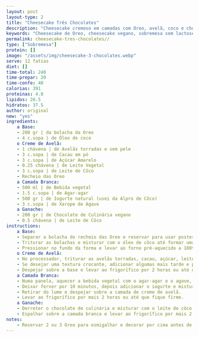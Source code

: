 ```yaml
---
layout: post
layout-type: 2
title: "Cheesecake Três Chocolates"
description: "Cheesecake cremoso em camadas com Oreo, avelã, coco e chocolate"
keywords: "Cheesecake de Oreo, cheesecake vegano, sobremesa sem lactose, tarte de chocolate e avelã, cheesecake sem forno, sobremesa fácil e cremosa, receita vegana de cheesecake, doce saudável com chocolate, cheesecake de três camadas, receita de sobremesa sem ovos"
permalink: cheesecake-tres-chocolates//
type: ["Sobremesa"]
protein: []
image: "/assets/img/cheesecake-3-chocolates.webp"
serve: 12 fatias
diet: []
time-total: 240
time-prepar: 20 
time-confe: 40
calorias: 391
proteinas: 4.8
lipidos: 26.5
hidratos: 37.5
author: original
new: "yes"
ingredients:
    a Base:
    - 200 gr | da bolacha da Oreo
    - 4 c.sopa | de Óleo de coco
    o Creme de Avelã:
    - 1 chávena | de Avelãs torradas e sem pele
    - 3 c.sopa | de Cacau em pó
    - 3 c.sopa | de Açúcar Amarelo
    - 0.25 chávena | de Leite Vegetal
    - 3 c.sopa | de Leite de Côco
    - Recheio das Oreo
    a Camada Branca:
    - 500 ml | de Bebida vegetal
    - 1.5 c.sopa | de Agar-agar
    - 500 gr | de Iogurte natural (usei da Alpro de Côco)
    - 3 c.sopa | de Xarope de Agave
    a Ganache:
    - 200 gr | de Chocolate de Culinária vegano
    - 0.5 chávena | de Leite de Côco
instructions:
    a Base:
    - Separar a bolacha do recheio das Oreo e reservar para usar posteriormente no creme de avelã da receita.
    - Triturar as bolachas e misturar com o óleo de côco até formar uma massa homogénea.
    - Pressionar no fundo da forma e levar ao forno pré-aquecido a 180ºC por 10 minutos. Retirar e deixar arrefecer.
    o Creme de Avelã:
    - No processador, triturar as avelãs torradas, cacau, açúcar, leite vegetal, leite de côco e o recheio das Oreo até obter um creme liso.
    - Se desejar uma textura crocante, adicionar algumas mais tarde e processar levemente de forma a ficarem alguns pedacinhos de avelã.
    - Despejar sobre a base e levar ao frigorífico por 2 horas ou até que fique firme.
    a Camada Branca:
    - Numa panela, aquecer a bebida vegetal com o agar-agar e o agave, mexendo bem.
    - Deixar ferver por 10 minutos, depois adicionar o iogurte e misturar bem.
    - Retirar do lume e despejar sobre a camada de creme de avelã.
    - Levar ao frigorífico por mais 2 horas ou até que fique firme.
    a Ganache:
    - Derreter o chocolate de culinária e misturar com o leite de côco até obter um creme brilhante.
    - Espalhar sobre a camada branca e levar ao frigorífico por mais 2 horas.
notes:
    - Reservar 2 ou 3 Oreo para esmigalhar e decorar por cima antes de servir.
---
```


